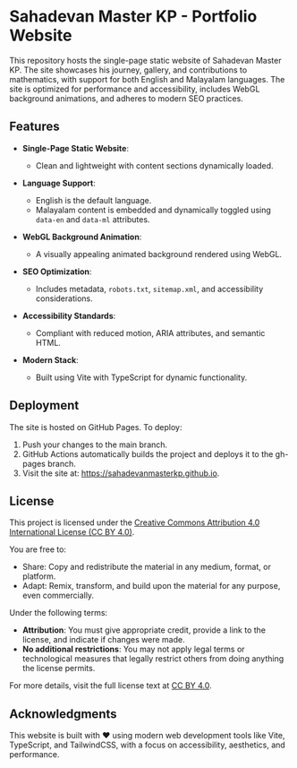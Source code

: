 # Sahadevan Master KP - Portfolio Website

This repository hosts the single-page static website of Sahadevan Master KP. The site showcases his journey, gallery, and contributions to mathematics, with support for both English and Malayalam languages. The site is optimized for performance and accessibility, includes WebGL background animations, and adheres to modern SEO practices.

## Features

- **Single-Page Static Website**:
  - Clean and lightweight with content sections dynamically loaded.
- **Language Support**:

  - English is the default language.
  - Malayalam content is embedded and dynamically toggled using `data-en` and `data-ml` attributes.

- **WebGL Background Animation**:

  - A visually appealing animated background rendered using WebGL.

- **SEO Optimization**:

  - Includes metadata, `robots.txt`, `sitemap.xml`, and accessibility considerations.

- **Accessibility Standards**:

  - Compliant with reduced motion, ARIA attributes, and semantic HTML.

- **Modern Stack**:
  - Built using Vite with TypeScript for dynamic functionality.

## Deployment

The site is hosted on GitHub Pages. To deploy:

1. Push your changes to the main branch.
2. GitHub Actions automatically builds the project and deploys it to the gh-pages branch.
3. Visit the site at: https://sahadevanmasterkp.github.io.

## License

This project is licensed under the [Creative Commons Attribution 4.0 International License (CC BY 4.0)](https://creativecommons.org/licenses/by/4.0/).

You are free to:

- Share: Copy and redistribute the material in any medium, format, or platform.
- Adapt: Remix, transform, and build upon the material for any purpose, even commercially.

Under the following terms:

- **Attribution**: You must give appropriate credit, provide a link to the license, and indicate if changes were made.
- **No additional restrictions**: You may not apply legal terms or technological measures that legally restrict others from doing anything the license permits.

For more details, visit the full license text at [CC BY 4.0](https://creativecommons.org/licenses/by/4.0/).

## Acknowledgments

This website is built with ❤️ using modern web development tools like Vite, TypeScript, and TailwindCSS, with a focus on accessibility, aesthetics, and performance.
